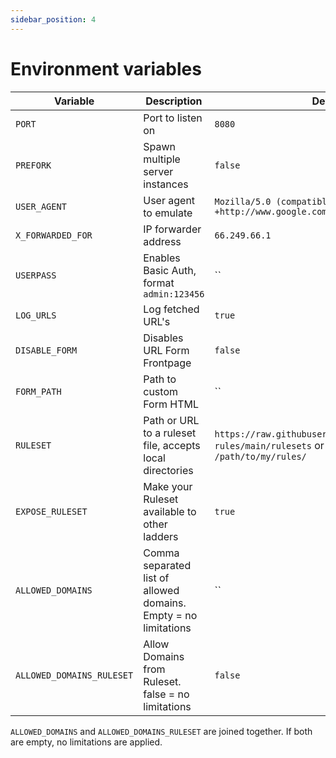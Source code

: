 ```yaml
---
sidebar_position: 4
---
```


# Environment variables

| Variable                  | Description                                                     | Default Value                                                                                                                |
| ------------------------- | --------------------------------------------------------------- | ---------------------------------------------------------------------------------------------------------------------------- |
| `PORT`                    | Port to listen on                                               | `8080`                                                                                                                       |
| `PREFORK`                 | Spawn multiple server instances                                 | `false`                                                                                                                      |
| `USER_AGENT`              | User agent to emulate                                           | `Mozilla/5.0 (compatible; Googlebot/2.1; +http://www.google.com/bot.html)`                                                   |
| `X_FORWARDED_FOR`         | IP forwarder address                                            | `66.249.66.1`                                                                                                                |
| `USERPASS`                | Enables Basic Auth, format `admin:123456`                       | ``                                                                                                                           |
| `LOG_URLS`                | Log fetched URL's                                               | `true`                                                                                                                       |
| `DISABLE_FORM`            | Disables URL Form Frontpage                                     | `false`                                                                                                                      |
| `FORM_PATH`               | Path to custom Form HTML                                        | ``                                                                                                                           |
| `RULESET`                 | Path or URL to a ruleset file, accepts local directories        | `https://raw.githubusercontent.com/everywall/ladder-rules/main/rulesets` or `/path/to/my/rules.yaml` or `/path/to/my/rules/` |
| `EXPOSE_RULESET`          | Make your Ruleset available to other ladders                    | `true`                                                                                                                       |
| `ALLOWED_DOMAINS`         | Comma separated list of allowed domains. Empty = no limitations | ``                                                                                                                           |
| `ALLOWED_DOMAINS_RULESET` | Allow Domains from Ruleset. false = no limitations              | `false`                                                                                                                      |

`ALLOWED_DOMAINS` and `ALLOWED_DOMAINS_RULESET` are joined together. If both are empty, no limitations are applied.
